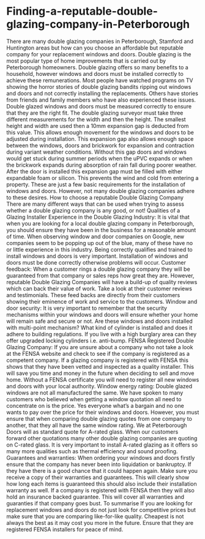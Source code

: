 # Finding-a-reputable-double-glazing-company-in-Peterborough
There are many double glazing companies in Peterborough, Stamford and Huntington areas but how can you choose an affordable but reputable company for your replacement windows and doors.  Double glazing is the most popular type of home improvements that is carried out by Peterborough homeowners. Double glazing offers so many benefits to a household, however windows and doors must be installed correctly to achieve these remunerations.  Most people have watched programs on TV showing the horror stories of double glazing bandits ripping out windows and doors and not correctly installing the replacements. Others have stories from friends and family members who have also experienced these issues.  Double glazed windows and doors must be measured correctly to ensure that they are the right fit. The double glazing surveyor must take three different measurements for the width and then the height. The smallest height and width are used then a 10mm expansion gap is deducted from this value. This allows enough movement for the windows and doors to be adjusted during installation. This expansion gap also allows enough space between the windows, doors and brickwork for expansion and contraction during variant weather conditions. Without this gap doors and windows would get stuck during summer periods when the uPVC expands or when the brickwork expands during absorption of rain fall during poorer weather. After the door is installed this expansion gap must be filled with either expandable foam or silicon. This prevents the wind and cold from entering a property.  These are just a few basic requirements for the installation of windows and doors. However, not many double glazing companies adhere to these desires. How to choose a reputable Double Glazing Company  There are many different ways that can be used when trying to assess whether a double glazing company is any good, or not! Qualities of a Glazing Installer Experience in the Double Glazing Industry:  It is vital that when you are looking for a local double glazing company in Peterborough, you should ensure they have been in the business for a reasonable amount of time. When observing window and door companies on Google, new companies seem to be popping up out of the blue, many of these have no or little experience in this industry. Being correctly qualifies and trained to install windows and doors is very important. Installation of windows and doors must be done correctly otherwise problems will occur. Customer feedback:  When a customer rings a double glazing company they will be guaranteed from that company or sales reps how great they are. However, reputable Double Glazing Companies will have a build-up of quality reviews which can back their value of work. Take a look at their customer reviews and testimonials. These feed backs are directly from their customers showing their eminence of work and service to the customers. Window and door security:  It is very important to remember that the security mechanisms within your windows and doors will ensure whether your home will remain safe and secure or not. Are these windows and doors installed with multi-point mechanism? What kind of cylinder is installed and does it adhere to building regulations. If you live with a high burglary area can they offer upgraded locking cylinders i.e. anti-bump. FENSA Registered Double Glazing Company:  If you are unsure about a company who not take a look at the FENSA website and check to see if the company is registered as a competent company. If a glazing company is registered with FENSA this shows that they have been vetted and inspected as a quality installer. This will save you time and money in the future when deciding to sell and move home. Without a FENSA certificate you will need to register all new windows and doors with your local authority. Window energy rating:  Double glazed windows are not all manufactured the same. We have spoken to many customers who believed when getting a window quotation all need to concentrate on is the price. Yes everyone what’s a bargain and no one wants to pay over the price for their windows and doors. However, you must ensure that when comparing double glazing quotes from one company to another, that they all have the same window rating. We at Peterborough Doors will as standard quote for A-rated glass. When our customers forward other quotations many other double glazing companies are quoting on C-rated glass. It is very important to install A-rated glazing as it offers so many more qualities such as thermal efficiency and sound proofing. Guarantees and warranties:  When ordering your windows and doors firstly ensure that the company has never been into liquidation or bankruptcy. If they have there is a good chance that it could happen again. Make sure you receive a copy of their warranties and guarantees. This will clearly show how long each items is guaranteed this should also include their installation warranty as well. If a company is registered with FENSA then they will also hold an insurance backed guarantee. This will cover all warranties and guaranties if that company goes bust.  To summarise  If you are looking for replacement windows and doors do not just look for competitive prices but make sure that you are comparing like-for-like quality. Cheapest is not always the best as it may cost you more in the future. Ensure that they are registered FENSA installers for peace of mind.
